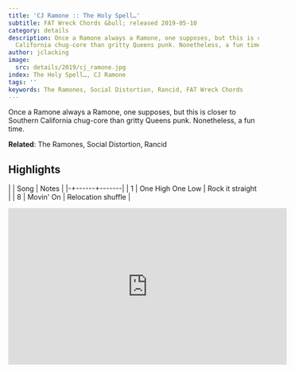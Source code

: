 ```yaml
---
title: 'CJ Ramone :: The Holy Spell…'
subtitle: FAT Wreck Chords &bull; released 2019-05-10
category: details
description: Once a Ramone always a Ramone, one supposes, but this is closer to Southern
  California chug-core than gritty Queens punk. Nonetheless, a fun time.
author: jclacking
image:
  src: details/2019/cj_ramone.jpg
index: The Holy Spell…, CJ Ramone
tags: ''
keywords: The Ramones, Social Distortion, Rancid, FAT Wreck Chords
---
```

Once a Ramone always a Ramone, one supposes, but this is closer to Southern California chug-core than gritty Queens punk. Nonetheless, a fun time.<!--more-->

**Related**: The Ramones, Social Distortion, Rancid

## Highlights

| | Song | Notes |
|-+------+-------|
| 1 | One High One Low | Rock it straight |
| 8 | Movin' On | Relocation shuffle |

<div class="tlo-detail-video"><iframe width="560" height="315" src="https://www.youtube.com/embed/QbtxChYI4dY" frameborder="0" allow="autoplay; encrypted-media" allowfullscreen></iframe></div>


